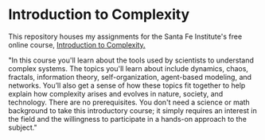 # Introduction to Complexity
This repository houses my assignments for the Santa Fe Institute's free online course, <a href=https://www.complexityexplorer.org/courses/165-introduction-to-complexity>Introduction to Complexity.</a>

"In this course you'll learn about the tools used by scientists to understand complex systems. The topics you'll learn about include dynamics, chaos, fractals, information theory, self-organization, agent-based modeling, and networks. You’ll also get a sense of how these topics fit together to help explain how complexity arises and evolves in nature, society, and technology. There are no prerequisites. You don't need a science or math background to take this introductory course; it simply requires an interest in the field and the willingness to participate in a hands-on approach to the subject."
